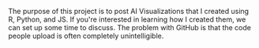 The purpose of this project is to post AI Visualizations that I created using R, Python, and JS.  If you're interested in learning how I created them, we can set up some time to discuss.  The problem with GitHub is that the code people upload is often completely unintelligible.  
